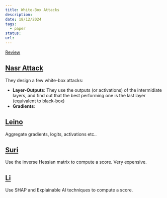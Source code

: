 ```yaml
---
title: White-Box Attacks
description: 
date: 18/12/2024
tags:
  - paper
status: 
url:
---
```

[Review](https://pdf.sciencedirectassets.com/271505/1-s2.0-S0950705122X0021X/1-s2.0-S0950705122011078/main.pdf?X-Amz-Security-Token=IQoJb3JpZ2luX2VjEJT%2F%2F%2F%2F%2F%2F%2F%2F%2F%2FwEaCXVzLWVhc3QtMSJHMEUCIAaWzluenNc%2B%2FC5C81N5QXgRpXLfvZ9Ejh5WnmfvN%2B9YAiEAqAlnZekj7d%2Fvp6geav3K1h9fAfPDg5AQSJn1H47jSqIqsgUIXRAFGgwwNTkwMDM1NDY4NjUiDPs6gP8ErtzKXG1YWSqPBSUnoNYTC7UXF3mjWN1%2BJqdBgvS8kGizrtLjAGe12%2BYNlP2vlmIh4CojSw%2FxONrXfuDRVchfOqSg%2B4v2gNooQtRKszAUfvRXS5%2FY1nofZwiHcIVbvUI2GG%2BcO3Eb6DTwADrL%2FO0PDwddW2klRpY%2BurA0a8hvbj65HzEQdwVCzZJYzVTd58gyuWAsJ7iXyDUMTGF6m0fdnoJj768W8XjlQbohs3r10Qrvg11CKLFt6fA%2FzwX8%2BJuSLTjzf3cw%2BZlwvExaFUDmGQZykIioJZOCiJXfsxLVIrlTIXklXwVctAwORjM6FVGlEbSdLyKPuXXfT91SrrQADh0BMwDyhtYAO2d2BkvfQHTSez5JFuGXhFt04XDxgVVzJ5GrSVx2EoGG56EhB6CyRdoKQowtYC10SML5iTyMGRxaTDuxStkKYrTMgtaYJKr5K5ZHoDHfb%2FMHnqFyUlJzEoNjRVuJgR5ZCIKg4aKUQKn7WU6CTrj1exLoOpAdW%2B4qILB%2FwC11KRxo0bXHoX7CoXP2X2Lu5ETkZPlBWYgUVvHXjAiqYK8%2BaIt34tLolUXdFgsqqaiBR0vULEU%2FaZJcRUOcjpRaui1gX8OzfiuN9U6vGOGGSuW38%2F%2Bngjs2f1NCboun5jtmHquvEt9aEJyxwmQGSmc5TDiLjWIzPs3QSRg%2BXTIgoqVPrZYd65MMj%2BRKjAvFLeWst5v49X1pc6RHJ7UGOhjWoJmUTuLTOstQpGDo4gRawi4nZs0u1FPIMaREPhzRUlNkoDZXvXHu3mpCmq9AdbI7R6IVIgXous9%2FJrHPIm5Ch4vcVQoYUIcczs7we6Ph95pJIdjjgWrrb6a91fIX%2Fd13oVrnMrN3IKr2Ootmk%2B8KqEfXpAMw7%2FOKuwY6sQGONXSzZV7duOnIXWynHPvorn8uKPjcKvl0hlEyW1TXEcEvmwOW%2F0%2FW%2BkGw%2Fg0yqqdPB%2Fq1B2xUF1Sxy06Q%2BStnDy3bsI0R%2BfC0BRFFXlnIZt4J0gmFbHzhTMQH2%2BJPAOBuKwmPJ1md17%2FeZ5hDKeIkokcHwDy%2Fk2oT91TPws%2FoB0WFIn91W0AaRYJZXAbsrFXs1%2FE4equ2EDNMejy2Xd84KNVLsySvNsoqosNissrP%2FeU%3D&X-Amz-Algorithm=AWS4-HMAC-SHA256&X-Amz-Date=20241218T122436Z&X-Amz-SignedHeaders=host&X-Amz-Expires=300&X-Amz-Credential=ASIAQ3PHCVTYQUCNJZ3N%2F20241218%2Fus-east-1%2Fs3%2Faws4_request&X-Amz-Signature=2d8d5a6b0093cb44f941e9ce6190767b9aaf274451b4aa3a2f454a76f9d05885&hash=44741c4f046940f2e4eba6f70a536836559a9251400b8ae59c4cdc7b037d1ac9&host=68042c943591013ac2b2430a89b270f6af2c76d8dfd086a07176afe7c76c2c61&pii=S0950705122011078&tid=spdf-74ee7762-47a2-4572-b0cf-06754d953aad&sid=dbb84f939bb3584b123a401893ea518f8e10gxrqa&type=client&tsoh=d3d3LnNjaWVuY2VkaXJlY3QuY29t&ua=0a1b59005607505259&rr=8f3f2178bd5cea43&cc=it)

## [Nasr Attack](https://ieeexplore.ieee.org/stamp/stamp.jsp?tp=&arnumber=8835245)
They design a few white-box attacks:
- **Layer-Outputs**: They use the outputs (or activations) of the intermidiate layers, and find out that the best performing one is the last layer (equivalent to black-box)
- **Gradients**: 

## [Leino](https://www.usenix.org/system/files/sec20-leino.pdf)
Aggregate gradients, logits, activations etc..

## [Suri](https://arxiv.org/abs/2406.11544)
Use the inverse Hessian matrix to compute a score. Very expensive.

## [Li](https://arxiv.org/abs/2407.01306v1)
Use SHAP and Explainable AI techniques to compute a score.